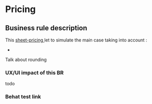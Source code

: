 # Pricing

## Business rule description

This [sheet-pricing ](https://docs.google.com/spreadsheets/d/1yHwk9nc1Ab9T6s-fqybFpm6P8ejGac-SpO6miR39uOY/edit#gid=538880055)let to simulate the main case taking into account :&#x20;

*

Talk about rounding&#x20;

### UX/UI impact of this BR

todo

### Behat test link
